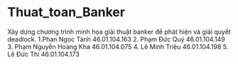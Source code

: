 # Thuat_toan_Banker
  Xây dựng chương trình minh họa giải thuật banker để phát hiện và giải quyết deadlock.
 1.Phan Ngọc Tánh		46.01.104.163
 2. Phạm Đức Quý 	46.01.104.149
 3. Phạm Nguyễn Hoàng Kha	46.01.104.075
 4. Lê Minh Triệu 	46.01.104.198
 5. Lê Đức Thi 	46.01.104.173
